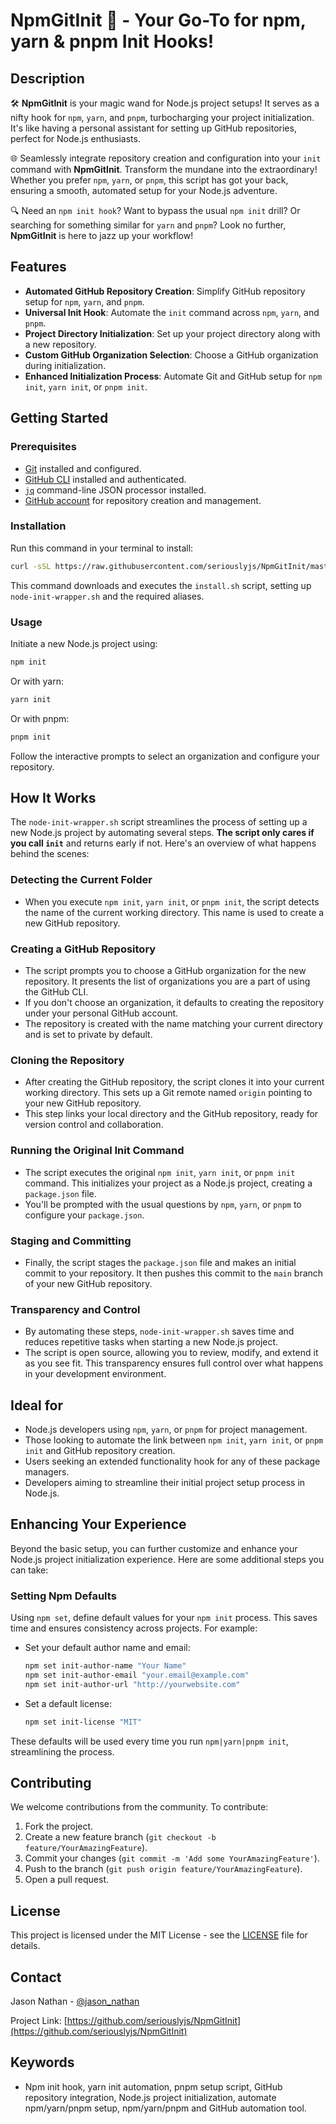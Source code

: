 # NpmGitInit 🚀 - Your Go-To for npm, yarn & pnpm Init Hooks!

## Description

🛠️ **NpmGitInit** is your magic wand for Node.js project setups! It serves as a nifty hook for `npm`, `yarn`, and `pnpm`, turbocharging your project initialization. It's like having a personal assistant for setting up GitHub repositories, perfect for Node.js enthusiasts.

🌐 Seamlessly integrate repository creation and configuration into your `init` command with **NpmGitInit**. Transform the mundane into the extraordinary! Whether you prefer `npm`, `yarn`, or `pnpm`, this script has got your back, ensuring a smooth, automated setup for your Node.js adventure.

🔍 Need an `npm init hook`? Want to bypass the usual `npm init` drill? Or searching for something similar for `yarn` and `pnpm`? Look no further, **NpmGitInit** is here to jazz up your workflow!

## Features

- **Automated GitHub Repository Creation**: Simplify GitHub repository setup for `npm`, `yarn`, and `pnpm`.
- **Universal Init Hook**: Automate the `init` command across `npm`, `yarn`, and `pnpm`.
- **Project Directory Initialization**: Set up your project directory along with a new repository.
- **Custom GitHub Organization Selection**: Choose a GitHub organization during initialization.
- **Enhanced Initialization Process**: Automate Git and GitHub setup for `npm init`, `yarn init`, or `pnpm init`.

## Getting Started

### Prerequisites

- [Git](https://git-scm.com/book/en/v2/Getting-Started-Installing-Git) installed and configured.
- [GitHub CLI](https://cli.github.com/manual/installation) installed and authenticated.
- [`jq`](https://stedolan.github.io/jq/download/) command-line JSON processor installed.
- [GitHub account](https://github.com/join) for repository creation and management.

### Installation

Run this command in your terminal to install:

```bash
curl -sSL https://raw.githubusercontent.com/seriouslyjs/NpmGitInit/master/install.sh | bash
```

This command downloads and executes the `install.sh` script, setting up `node-init-wrapper.sh` and the required aliases.


### Usage

Initiate a new Node.js project using:

```bash
npm init
```

Or with yarn:

```bash
yarn init
```

Or with pnpm:

```bash
pnpm init
```

Follow the interactive prompts to select an organization and configure your repository.

## How It Works

The `node-init-wrapper.sh` script streamlines the process of setting up a new Node.js project by automating several steps. **The script only cares if you call `init`** and returns early if not. Here's an overview of what happens behind the scenes:

### Detecting the Current Folder

- When you execute `npm init`, `yarn init`, or `pnpm init`, the script detects the name of the current working directory. This name is used to create a new GitHub repository.

### Creating a GitHub Repository

- The script prompts you to choose a GitHub organization for the new repository. It presents the list of organizations you are a part of using the GitHub CLI.
- If you don't choose an organization, it defaults to creating the repository under your personal GitHub account.
- The repository is created with the name matching your current directory and is set to private by default.

### Cloning the Repository

- After creating the GitHub repository, the script clones it into your current working directory. This sets up a Git remote named `origin` pointing to your new GitHub repository.
- This step links your local directory and the GitHub repository, ready for version control and collaboration.

### Running the Original Init Command

- The script executes the original `npm init`, `yarn init`, or `pnpm init` command. This initializes your project as a Node.js project, creating a `package.json` file.
- You'll be prompted with the usual questions by `npm`, `yarn`, or `pnpm` to configure your `package.json`.

### Staging and Committing

- Finally, the script stages the `package.json` file and makes an initial commit to your repository. It then pushes this commit to the `main` branch of your new GitHub repository.

### Transparency and Control

- By automating these steps, `node-init-wrapper.sh` saves time and reduces repetitive tasks when starting a new Node.js project.
- The script is open source, allowing you to review, modify, and extend it as you see fit. This transparency ensures full control over what happens in your development environment.

## Ideal for

- Node.js developers using `npm`, `yarn`, or `pnpm` for project management.
- Those looking to automate the link between `npm init`, `yarn init`, or `pnpm init` and GitHub repository creation.
- Users seeking an extended functionality hook for any of these package managers.
- Developers aiming to streamline their initial project setup process in Node.js.

## Enhancing Your Experience

Beyond the basic setup, you can further customize and enhance your Node.js project initialization experience. Here are some additional steps you can take:

### Setting Npm Defaults

Using `npm set`, define default values for your `npm init` process. This saves time and ensures consistency across projects. For example:

- Set your default author name and email:

  ```bash
  npm set init-author-name "Your Name"
  npm set init-author-email "your.email@example.com"
  npm set init-author-url "http://yourwebsite.com"
  ```

- Set a default license:

  ```bash
  npm set init-license "MIT"
  ```

These defaults will be used every time you run `npm|yarn|pnpm init`, streamlining the process.


## Contributing

We welcome contributions from the community. To contribute:

1. Fork the project.
2. Create a new feature branch (`git checkout -b feature/YourAmazingFeature`).
3. Commit your changes (`git commit -m 'Add some YourAmazingFeature'`).
4. Push to the branch (`git push origin feature/YourAmazingFeature`).
5. Open a pull request.

## License

This project is licensed under the MIT License - see the [LICENSE](https://github.com/seriouslyjs/NpmGitInit/blob/main/LICENSE) file for details.

## Contact

Jason Nathan - [@jason_nathan](https://twitter.com/jason_nathan)

Project Link: [https://github.com/seriouslyjs/NpmGitInit](https://github.com/seriouslyjs/NpmGitInit)

## Keywords

- Npm init hook, yarn init automation, pnpm setup script, GitHub repository integration, Node.js project initialization, automate npm/yarn/pnpm setup, npm/yarn/pnpm and GitHub automation tool.
